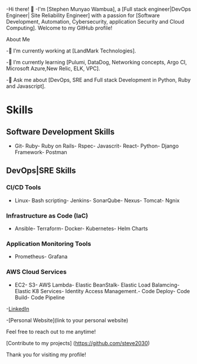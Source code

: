 -Hi there! 👋
-I'm [Stephen Munyao Wambua], a [Full stack engineer|DevOps Engineer| Site Reliability Engineer] with a passion for [Software Development, Automation, Cybersecurity, application Security and Cloud Computing]. Welcome to my GitHub profile!

About Me

-🔭 I’m currently working at [LandMark Technologies].

-🌱 I’m currently learning [Pulumi, DataDog, Networking concepts, Argo CI, Microsoft Azure,New Relic, ELK, VPC].

-💬 Ask me about [DevOps, SRE and Full stack Development in Python, Ruby and Javascript].


# Skills
## Software Development Skills

- Git- Ruby- Ruby on Rails- Rspec- Javascrit- React- Python- Django Framework- Postman

## DevOps|SRE Skills
### CI/CD Tools
- Linux- Bash scripting- Jenkins- SonarQube- Nexus- Tomcat- Ngnix
### Infrastructure as Code (IaC)
- Ansible- Terraform- Docker- Kubernetes- Helm Charts
### Application Monitoring Tools
- Prometheus- Grafana

### AWS Cloud Services
- EC2- S3- AWS Lambda- Elastic BeanStalk- Elastic Load Balamcing- Elastic K8 Services- Identity Access Management.- Code Deploy- Code Build- Code Pipeline

-[LinkedIn](https://www.linkedin.com/in/stephen-wambua-devops/)

-[Personal Website](link to your personal website)

Feel free to reach out to me anytime!

[Contribute to my projects] (https://github.com/steve2030)

Thank you for visiting my profile!
